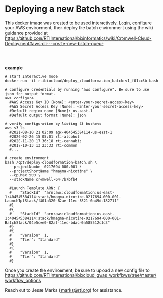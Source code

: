 # Deploying a new Batch stack
This docker image was created to be used interactively. Login, configure your AWS environment, then deploy the batch environment using the wiki guidance provided at
 https://github.com/RTIInternational/bioinformatics/wiki/Cromwell-Cloud-Deployment#aws-cli---create-new-batch-queue

<br><br>

**example**
```
# start interactive mode
docker run -it rtibiocloud/deploy_cloudformation_batch:v1_f01cc3b bash

# configure credentials by running "aws configure". Be sure to use json for output format.
aws configure
  #AWS Access Key ID [None]: <enter-your-secret-access-key>
  #AWS Secret Access Key [None]: <enter-your-secret-access-key>
  #Default region name [None]: us-east-1
  #Default output format [None]: json
  
# verify configuration by listing S3 buckets  
aws s3 ls
  #2021-08-10 21:02:09 agc-404545384114-us-east-1
  #2020-02-26 15:05:01 rti-alcohol
  #2020-11-20 17:36:18 rti-cannabis
  #2017-10-13 13:23:33 rti-common
  #...
  
# create environment
bash /opt/deploy-cloudformation-batch.sh \
  --projectNumber 0217694.000.001 \
  --projectShortName "hmagma-nicotine" \
  --cpuMax 500 \
  --stackName cromwell-64-7b7bfb4
  
  #Launch Template ARN: {
  #    "StackId": "arn:aws:cloudformation:us-east-1:404545384114:stack/hmagma-nicotine-0217694-000-001-LaunchTplStack/f801a320-82ae-11ec-8821-0a49dc182711"
  #}
  #{
  #    "StackId": "arn:aws:cloudformation:us-east-1:404545384114:stack/hmagma-nicotine-0217694-000-001-BatchStack/04e5cee0-82af-11ec-bdac-0a585512c3c3"
  #}
  #{
  #    "Version": 1,
  #    "Tier": "Standard"
  #}
  #{
  #    "Version": 1,
  #    "Tier": "Standard"
  #}
  ```

Once you create the environment, be sure to upload a new config file to https://github.com/RTIInternational/biocloud_gwas_workflows/tree/master/workflow_options

Reach out to Jesse Marks (jmarks@rti.org) for assistance.
